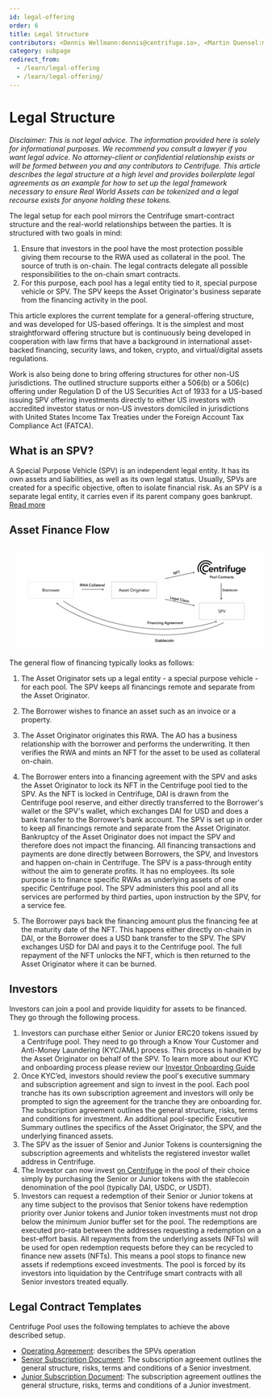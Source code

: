 ```yaml
---
id: legal-offering
order: 6
title: Legal Structure
contributors: <Dennis Wellmann:dennis@centrifuge.io>, <Martin Quensel:martin@centrifuge.io>, <Jay:jay@centrifuge.io>
category: subpage
redirect_from:
  - /learn/legal-offering
  - /learn/legal-offering/
---
```


# Legal Structure

_Disclaimer: This is not legal advice. The information provided here is solely for informational purposes. We recommend you consult a lawyer if you want legal advice. No attorney-client or confidential relationship exists or will be formed between you and any contributors to Centrifuge.
This article describes the legal structure at a high level and provides boilerplate legal agreements as an example for how to set up the legal framework necessary to ensure Real World Assets can be tokenized and a legal recourse exists for anyone holding these tokens._

The legal setup for each pool mirrors the Centrifuge smart-contract structure and the real-world relationships between the parties. It is structured with two goals in mind:

1. Ensure that investors in the pool have the most protection possible giving them recourse to the RWA used as collateral in the pool.
   The source of truth is on-chain. The legal contracts delegate all possible responsibilities to the on-chain smart contracts.
2. For this purpose, each pool has a legal entity tied to it, special purpose vehicle or SPV. The SPV keeps the Asset Originator's business separate from the financing activity in the pool.

This article explores the current template for a general-offering structure, and was developed for US-based offerings. It is the simplest and most straightforward offering structure but is continuously being developed in cooperation with law firms that have a background in international asset-backed financing, security laws, and token, crypto, and virtual/digital assets regulations.

Work is also being done to bring offering structures for other non-US jurisdictions. The outlined structure supports either a 506(b) or a 506(c) offering under Regulation D of the US Securities Act of 1933 for a US-based issuing SPV offering investments directly to either US investors with accredited investor status or non-US investors domiciled in jurisdictions with United States Income Tax Treaties under the Foreign Account Tax Compliance Act (FATCA).

## What is an SPV?

A Special Purpose Vehicle (SPV) is an independent legal entity. It has its own assets and liabilities, as well as its own legal status. Usually, SPVs are created for a specific objective, often to isolate financial risk. As an SPV is a separate legal entity, it carries even if its parent company goes bankrupt. [Read more](https://corporatefinanceinstitute.com/resources/knowledge/strategy/special-purpose-vehicle-spv/)

## Asset Finance Flow

![Asset Finance Flow](./images/legal_origination_flow.png)

The general flow of financing typically looks as follows:

1. The Asset Originator sets up a legal entity - a special purpose vehicle - for each pool. The SPV keeps all financings remote and separate from the Asset Originator.

2. The Borrower wishes to finance an asset such as an invoice or a property.

3. The Asset Originator originates this RWA. The AO has a business relationship with the borrower and performs the underwriting. It then verifies the RWA and mints an NFT for the asset to be used as collateral on-chain.

4. The Borrower enters into a financing agreement with the SPV and asks the Asset Originator to lock its NFT in the Centrifuge pool tied to the SPV. As the NFT is locked in Centrifuge, DAI is drawn from the Centrifuge pool reserve, and either directly transferred to the Borrower's wallet or the SPV's wallet, which exchanges DAI for USD and does a bank transfer to the Borrower’s bank account. The SPV is set up in order to keep all financings remote and separate from the Asset Originator. Bankruptcy of the Asset Originator does not impact the SPV and therefore does not impact the financing. All financing transactions and payments are done directly between Borrowers, the SPV, and Investors and happen on-chain in Centrifuge. The SPV is a pass-through entity without the aim to generate profits. It has no employees. Its sole purpose is to finance specific RWAs as underlying assets of one specific Centrifuge pool. The SPV administers this pool and all its services are performed by third parties, upon instruction by the SPV, for a service fee. 

5. The Borrower pays back the financing amount plus the financing fee at the maturity date of the NFT. This happens either directly on-chain in DAI, or the Borrower does a USD bank transfer to the SPV. The SPV exchanges USD for DAI and pays it to the Centrifuge pool. The full repayment of the NFT unlocks the NFT, which is then returned to the Asset Originator where it can be burned.

## Investors

Investors can join a pool and provide liquidity for assets to be financed. They go through the following process.

1. Investors can purchase either Senior or Junior ERC20 tokens issued by a Centrifuge pool. They need to go through a Know Your Customer and Anti-Money Laundering (KYC/AML) process. This process is handled by the Asset Originator on behalf of the SPV. To learn more about our KYC and onboarding process please review our [Investor Onboarding Guide](https://docs.centrifuge.io/user/using-centrifuge/onboarding/)
2. Once KYC’ed, investors should review the pool's executive summary and subscription agreement and sign to invest in the pool. Each pool tranche has its own subscription agreement and investors will only be prompted to sign the agreement for the tranche they are onboarding for. The subscription agreement outlines the general structure, risks, terms and conditions for investment. An additional pool-specific Executive Summary outlines the specifics of the Asset Originator, the SPV, and the underlying financed assets.
3. The SPV as the issuer of Senior and Junior Tokens is countersigning the subscription agreements and whitelists the registered investor wallet address in Centrifuge.
4. The Investor can now invest [on Centrifuge](https://app.centrifuge.io/) in the pool of their choice simply by purchasing the Senior or Junior tokens with the stablecoin denomination of the pool (typically DAI, USDC, or USDT).
5. Investors can request a redemption of their Senior or Junior tokens at any time subject to the provisos that Senior tokens have redemption priority over Junior tokens and Junior token investments must not drop below the minimum Junior buffer set for the pool. The redemptions are executed pro-rata between the addresses requesting a redemption on a best-effort basis. All repayments from the underlying assets (NFTs) will be used for open redemption requests before they can be recycled to finance new assets (NFTs). This means a pool stops to finance new assets if redemptions exceed investments. The pool is forced by its investors into liquidation by the Centrifuge smart contracts with all Senior investors treated equally.

## Legal Contract Templates

Centrifuge Pool uses the following templates to achieve the above described setup.

- [Operating Agreement](https://drive.google.com/file/d/1tSdZHCT7cqjh0uKCOqgrCvA9yp7XSY4K/view?usp=sharing): describes the SPVs operation
- [Senior Subscription Document](https://drive.google.com/file/d/1GhTrd6x1OS8KzR9NErFngSZAT737tRLj): The subscription agreement outlines the general structure, risks, terms and conditions of a Senior investment.
- [Junior Subscription Document](https://drive.google.com/file/d/1hXS1jrHSedJwFlV7u2pYPIcv89DYUpk0): The subscription agreement outlines the general structure, risks, terms and conditions of a Junior investment.
